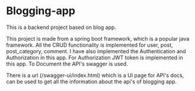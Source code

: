 # Blogging-app
This is a backend project based on blog app.

This project is made from a spring boot framework, which is a popular java framework.
All the CRUD functionality is implemented for user, post, post_category, comment.
I have also implemented the Authentication and Authorization in this app.
For Authorization JWT token is implemented in this app.
To Document the API's swagger is used.

There is a url (/swagger-ui/index.html) which is a UI page for API's docs, can be used to get all the information about the api's of blogging app.
